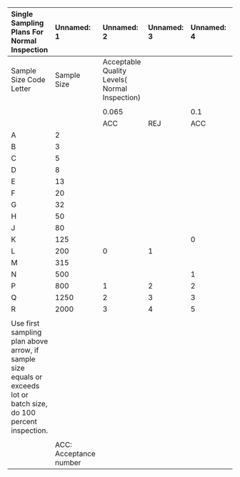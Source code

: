| Single Sampling Plans For Normal Inspection                                                                         | Unnamed: 1             | Unnamed: 2                                    | Unnamed: 3   | Unnamed: 4   | Unnamed: 5   | Unnamed: 6   | Unnamed: 7   | Unnamed: 8   | Unnamed: 9   | Unnamed: 10   | Unnamed: 11   | Unnamed: 12   | Unnamed: 13   | Unnamed: 14   | Unnamed: 15   | Unnamed: 16           | Unnamed: 17   | Unnamed: 18   | Unnamed: 19   | Unnamed: 20   | Unnamed: 21   | Unnamed: 22   | Unnamed: 23   |
|:--------------------------------------------------------------------------------------------------------------------|:-----------------------|:----------------------------------------------|:-------------|:-------------|:-------------|:-------------|:-------------|:-------------|:-------------|:--------------|:--------------|:--------------|:--------------|:--------------|:--------------|:----------------------|:--------------|:--------------|:--------------|:--------------|:--------------|:--------------|:--------------|
| Sample Size Code Letter                                                                                             | Sample Size            | Acceptable Quality Levels( Normal Inspection) |              |              |              |              |              |              |              |               |               |               |               |               |               |                       |               |               |               |               |               |               |               |
|                                                                                                                     |                        |                                               |              |              |              |              |              |              |              |               |               |               |               |               |               |                       |               |               |               |               |               |               |               |
|                                                                                                                     |                        | 0.065                                         |              | 0.1          |              | 0.15         |              | 0.25         |              | 0.4           |               | 0.65          |               | 1             |               | 1.5                   |               | 2.5           |               | 4             |               | 6.5           |               |
|                                                                                                                     |                        | ACC                                           | REJ          | ACC          | REJ          | ACC          | REJ          | ACC          | REJ          | ACC           | REJ           | ACC           | REJ           | ACC           | REJ           | ACC                   | REJ           | ACC           | REJ           | ACC           | REJ           | ACC           | REJ           |
| A                                                                                                                   | 2                      |                                               |              |              |              |              |              |              |              |               |               |               |               |               |               |                       |               |               |               |               |               | 0             | 1             |
| B                                                                                                                   | 3                      |                                               |              |              |              |              |              |              |              |               |               |               |               |               |               |                       |               |               |               | 0             | 1             |               |               |
| C                                                                                                                   | 5                      |                                               |              |              |              |              |              |              |              |               |               |               |               |               |               |                       |               | 0             | 1             |               |               |               |               |
| D                                                                                                                   | 8                      |                                               |              |              |              |              |              |              |              |               |               |               |               |               |               | 0                     | 1             |               |               |               |               | 1             | 2             |
| E                                                                                                                   | 13                     |                                               |              |              |              |              |              |              |              |               |               |               |               | 0             | 1             |                       |               |               |               | 1             | 2             | 2             | 3             |
| F                                                                                                                   | 20                     |                                               |              |              |              |              |              |              |              |               |               | 0             | 1             |               |               |                       |               |               |               | 2             | 3             | 3             | 4             |
| G                                                                                                                   | 32                     |                                               |              |              |              |              |              |              |              | 0             | 1             |               |               |               |               | 1                     | 2             | 1             | 2             | 3             | 4             | 5             | 6             |
| H                                                                                                                   | 50                     |                                               |              |              |              |              |              | 0            | 1            |               |               |               |               | 1             | 2             | 2                     | 3             | 2             | 3             | 5             | 6             | 7             | 8             |
| J                                                                                                                   | 80                     |                                               |              |              |              | 0            | 1            |              |              |               |               |               |               | 2             | 3             | 3                     | 4             | 3             | 4             | 7             | 8             | 10            | 11            |
| K                                                                                                                   | 125                    |                                               |              | 0            | 1            |              |              |              |              | 1             | 2             | 2             | 3             | 3             | 4             | 5                     | 6             | 7             | 6             | 10            | 11            | 14            | 15            |
| L                                                                                                                   | 200                    | 0                                             | 1            |              |              |              |              | 1            | 2            | 2             | 3             | 3             | 4             | 5             | 6             | 7                     | 8             | 10            | 11            | 14            | 15            | 21            | 22            |
| M                                                                                                                   | 315                    |                                               |              |              |              | 1            | 2            | 2            | 3            | 3             | 4             | 5             | 6             | 7             | 8             | 10                    | 15            | 14            | 15            | 21            | 22            |               |               |
| N                                                                                                                   | 500                    |                                               |              | 1            | 2            | 2            | 3            | 3            | 4            | 5             | 6             | 7             | 8             | 10            | 11            | 14                    | 15            | 21            | 22            |               |               |               |               |
| P                                                                                                                   | 800                    | 1                                             | 2            | 2            | 3            | 3            | 4            | 5            | 6            | 7             | 8             | 10            | 11            | 14            | 15            | 21                    | 22            |               |               |               |               |               |               |
| Q                                                                                                                   | 1250                   | 2                                             | 3            | 3            | 4            | 5            | 6            | 7            | 8            | 10            | 11            | 14            | 15            | 21            | 22            |                       |               |               |               |               |               |               |               |
| R                                                                                                                   | 2000                   | 3                                             | 4            | 5            | 6            | 7            | 8            | 10           | 11           | 14            | 15            | 21            | 22            |               |               |                       |               |               |               |               |               |               |               |
|                                                                                                                     |                        |                                               |              |              |              |              |              |              |              |               |               |               |               |               |               |                       |               |               |               |               |               |               |               |
| Use first sampling plan above arrow, if sample size equals or exceeds lot or batch size, do 100 percent inspection. |                        |                                               |              |              |              |              |              |              |              |               |               |               |               |               |               |                       |               |               |               |               |               |               |               |
|                                                                                                                     |                        |                                               |              |              |              |              |              |              |              |               |               |               |               |               |               |                       |               |               |               |               |               |               |               |
|                                                                                                                     | ACC: Acceptance number |                                               |              |              |              |              |              |              |              |               |               |               |               |               |               | REJ: Rejection number |               |               |               |               |               |               |               |